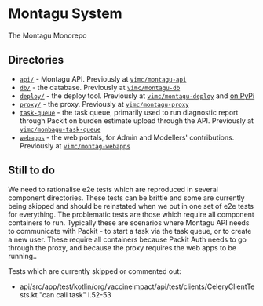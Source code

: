 # Montagu System

The Montagu Monorepo

## Directories

* [`api/`](api) - Montagu API. Previously at [`vimc/montagu-api`](https://github.com/vimc/montagu-api)
* [`db/`](db) - the database. Previously at [`vimc/montagu-db`](https://github.com/vimc/montagu-db)
* [`deploy/`](deploy) - the deploy tool. Previously at [`vimc/montagu-deploy`](https://github.com/vimc/montagu-deploy) and [on PyPi](https://pypi.org/project/montagu-deploy/)
* [`proxy/`](proxy) - the proxy. Previously at [`vimc/montagu-proxy`](https://github.com/vimc/montagu-proxy)
* [`task-queue`](task-queue) - the task queue, primarily used to run diagnostic report through Packit on burden estimate upload
through the API. Previously at [`vimc/monbagu-task-queue`](https://github.com/vimc/montagu-task-queue)
* [`webapps`](webapps) - the web portals, for Admin and Modellers' contributions. Previously at [`vimc/montag-webapps`](https://github.com/vimc/montagu-webapps) 

## Still to do
We need to rationalise e2e tests which are reproduced in several component directories. These tests can be brittle and
some are currently being skipped and should be reinstated when we put in one set of e2e tests for everything. The
problematic tests are those which require all component containers to run. Typically these are scenarios where Montagu API needs 
to communicate with Packit - to start a task via the task queue, or to create a new user. These require all containers 
because Packit Auth needs to go through the proxy, and because the proxy requires the web apps to be running..

Tests which are currently skipped or commented out:
- api/src/app/test/kotlin/org/vaccineimpact/api/test/clients/CeleryClientTests.kt "can call task" l.52-53
